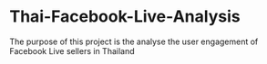# Thai-Facebook-Live-Analysis
The purpose of this project is the analyse the user engagement of Facebook Live sellers in Thailand
